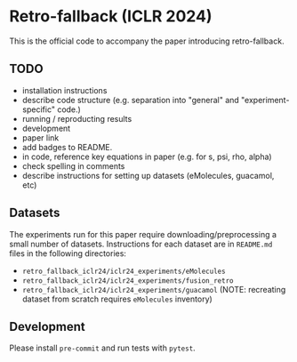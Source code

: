 # Retro-fallback (ICLR 2024)

This is the official code to accompany the paper introducing retro-fallback.

## TODO

- installation instructions
- describe code structure (e.g. separation into "general" and "experiment-specific" code.)
- running / reproducting results
- development
- paper link
- add badges to README.
- in code, reference key equations in paper (e.g. for s, psi, rho, alpha)
- check spelling in comments
- describe instructions for setting up datasets (eMolecules, guacamol, etc)

## Datasets

The experiments run for this paper require downloading/preprocessing a small number of datasets.
Instructions for each dataset are in `README.md` files in the following directories:

- `retro_fallback_iclr24/iclr24_experiments/eMolecules`
- `retro_fallback_iclr24/iclr24_experiments/fusion_retro`
- `retro_fallback_iclr24/iclr24_experiments/guacamol` (NOTE: recreating dataset from scratch requires `eMolecules` inventory)

## Development

Please install `pre-commit` and run tests with `pytest`.
